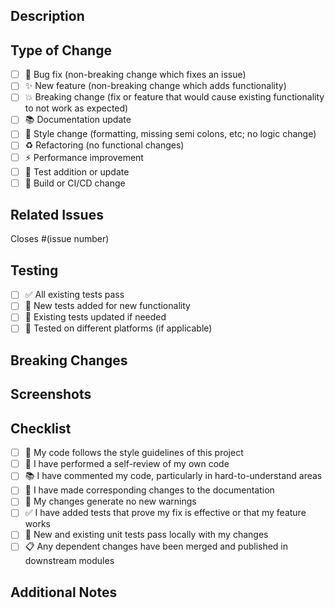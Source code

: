 ## Description
<!-- Provide a clear and concise description of what this PR accomplishes -->

## Type of Change
<!-- Mark the appropriate option(s) with an 'x' -->

- [ ] 🐛 Bug fix (non-breaking change which fixes an issue)
- [ ] ✨ New feature (non-breaking change which adds functionality)
- [ ] 💥 Breaking change (fix or feature that would cause existing functionality to not work as expected)
- [ ] 📚 Documentation update
- [ ] 🎨 Style change (formatting, missing semi colons, etc; no logic change)
- [ ] ♻️ Refactoring (no functional changes)
- [ ] ⚡ Performance improvement
- [ ] 🧪 Test addition or update
- [ ] 🔧 Build or CI/CD change

## Related Issues
<!-- Link any related issues here -->
Closes #(issue number)

## Testing
<!-- Mark the appropriate option(s) with an 'x' -->

- [ ] ✅ All existing tests pass
- [ ] 🧪 New tests added for new functionality
- [ ] 🔄 Existing tests updated if needed
- [ ] 📱 Tested on different platforms (if applicable)

## Breaking Changes
<!-- If this PR includes breaking changes, describe them here -->

## Screenshots
<!-- If applicable, add screenshots to help explain your changes -->

## Checklist
<!-- Mark the appropriate option(s) with an 'x' -->

- [ ] 📝 My code follows the style guidelines of this project
- [ ] 🧪 I have performed a self-review of my own code
- [ ] 📚 I have commented my code, particularly in hard-to-understand areas
- [ ] 📖 I have made corresponding changes to the documentation
- [ ] 🚀 My changes generate no new warnings
- [ ] ✅ I have added tests that prove my fix is effective or that my feature works
- [ ] 🔄 New and existing unit tests pass locally with my changes
- [ ] 📋 Any dependent changes have been merged and published in downstream modules

## Additional Notes
<!-- Add any other context about the pull request here -->
